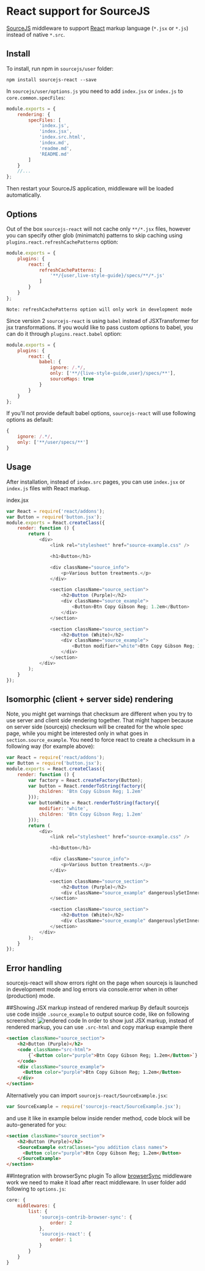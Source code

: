 React support for SourceJS
===============

[SourceJS](http://sourcejs.com) middleware to support [React](https://facebook.github.io/react/) markup language (`*.jsx` or `*.js`) instead of native `*.src`.

## Install

To install, run npm in `sourcejs/user` folder:

```
npm install sourcejs-react --save
```

In `sourcejs/user/options.js` you need to add `index.jsx` or `index.js` to `core.common.specFiles`:
```js
module.exports = {
    rendering: {
        specFiles: [
            'index.js',
            'index.jsx',
            'index.src.html',
            'index.md',
            'readme.md',
            'README.md'
        ]
    }
    //...
};
```

Then restart your SourceJS application, middleware will be loaded automatically.

## Options
Out of the box `sourcejs-react` will not cache only `**/*.jsx` files, however you can specify other glob (minimatch) patterns to skip caching using `plugins.react.refreshCachePatterns` option:
```js
module.exports = {
    plugins: {
        react: {
            refreshCachePatterns: [
                '**/{user,live-style-guide}/specs/**/*.js'
            ]
        }
    }
};
```

```
Note: refreshCachePatterns option will only work in development mode
```

Since version 2 `sourcejs-react` is using `babel` instead of JSXTransformer for jsx transformations. If you would like to pass custom options to babel, you can do it through `plugins.react.babel` option:

```js
module.exports = {
    plugins: {
        react: {
            babel: {
                ignore: /.*/,
                only: ['**/{live-style-guide,user}/specs/**'],
                sourceMaps: true
            }
        }
    }
};
```

If you'll not provide default babel options, `sourcejs-react` will use following options as default:
```js
{
    ignore: /.*/,
    only: ['**/user/specs/**']
}
```

## Usage

After installation, instead of `index.src` pages, you can use `index.jsx` or `index.js` files with React markup.

index.jsx
```js
var React = require('react/addons');
var Button = require('button.jsx');
module.exports = React.createClass({
    render: function () {
        return (
            <div>
                <link rel="stylesheet" href="source-example.css" />

                <h1>Button</h1>

                <div className="source_info">
                    <p>Various button treatments.</p>
                </div>

                <section className="source_section">
                    <h2>Button (Purple)</h2>
                    <div className="source_example">
                        <Button>Btn Copy Gibson Reg; 1.2em</Button>
                    </div>
                </section>

                <section className="source_section">
                    <h2>Button (White)</h2>
                    <div className="source_example">
                        <Button modifier="white">Btn Copy Gibson Reg; 1.2em</Button>
                    </div>
                </section>
            </div>
        );
    }
});
```

## Isomorphic (client + server side) rendering

Note, you might get warnings that checksum are different when you try to use server and client side rendering together. That might happen because on server side (sourcejs) checksum will be created for the whole spec page, while you might be interested only in what goes in `section.source_example`. You need to force react to create a checksum in a following way (for example above):
```js
var React = require('react/addons');
var Button = require('button.jsx');
module.exports = React.createClass({
    render: function () {
        var factory = React.createFactory(Button);
        var button = React.renderToString(factory({
            children: 'Btn Copy Gibson Reg; 1.2em'
        }));
        var buttonWhite = React.renderToString(factory({
            modifier: 'white',
            children: 'Btn Copy Gibson Reg; 1.2em'
        }));
        return (
            <div>
                <link rel="stylesheet" href="source-example.css" />

                <h1>Button</h1>

                <div className="source_info">
                    <p>Various button treatments.</p>
                </div>

                <section className="source_section">
                    <h2>Button (Purple)</h2>
                    <div className="source_example" dangerouslySetInnerHTML={{__html: button}}></div>
                </section>

                <section className="source_section">
                    <h2>Button (White)</h2>
                    <div className="source_example" dangerouslySetInnerHTML={{__html: buttonWhite}}></div>
                </section>
            </div>
        );
    }
});
```

## Error handling

sourcejs-react will show errors right on the page when sourcejs is launched in development mode and log errors via console.error when in other (production) mode.

##Showing JSX markup instead of rendered markup
By default sourcejs use code inside `.source_example` to output source code, like on following screenshot:
![rendered code](https://cloud.githubusercontent.com/assets/3027415/8033889/b37faaaa-0de2-11e5-918e-76fb2ea84a22.png)
In order to show just JSX markup, instead of rendered markup, you can use `.src-html` and copy markup example there
```html
<section className="source_section">
    <h2>Button (Purple)</h2>
    <code className="src-html">
        {`<Button color="purple">Btn Copy Gibson Reg; 1.2em</Button>`}
    </code>
    <div className="source_example">
      <Button color="purple">Btn Copy Gibson Reg; 1.2em</Button>
    </div>
</section>
```

Alternatively you can import `sourcejs-react/SourceExample.jsx`:
```js
var SourceExample = require('sourcejs-react/SourceExample.jsx');
```
and use it like in example below inside render method, code block will be auto-generated for you:
```html
<section className="source_section">
    <h2>Button (Purple)</h2>
    <SourceExample extraClasses="you addition class names">
      <Button color="purple">Btn Copy Gibson Reg; 1.2em</Button>
    </SourceExample>
</section>
```

##Integration with browserSync plugin
To allow [browserSync](https://github.com/sourcejs/sourcejs-contrib-browser-sync) middleware work we need to make it load after react middleware. In user folder add following to `options.js`:
```js
core: {
    middlewares: {
        list: {
            'sourcejs-contrib-browser-sync': {
                order: 2
            },
            'sourcejs-react': {
                order: 1
            }
        }
    }
}
```

